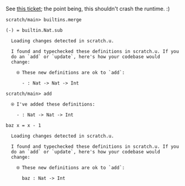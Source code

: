 See [this ticket](https://github.com/unisonweb/unison/issues/873); the point being, this shouldn't crash the runtime. :)

``` ucm :hide
scratch/main> builtins.merge
```

``` unison
(-) = builtin.Nat.sub
```

``` ucm :added-by-ucm
  Loading changes detected in scratch.u.

  I found and typechecked these definitions in scratch.u. If you
  do an `add` or `update`, here's how your codebase would
  change:

    ⍟ These new definitions are ok to `add`:
    
      - : Nat -> Nat -> Int
```

``` ucm
scratch/main> add

  ⍟ I've added these definitions:

    - : Nat -> Nat -> Int
```

``` unison
baz x = x - 1
```

``` ucm :added-by-ucm
  Loading changes detected in scratch.u.

  I found and typechecked these definitions in scratch.u. If you
  do an `add` or `update`, here's how your codebase would
  change:

    ⍟ These new definitions are ok to `add`:
    
      baz : Nat -> Int
```
